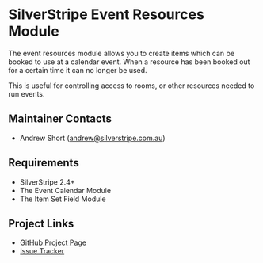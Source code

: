 # SilverStripe Event Resources Module

The event resources module allows you to create items which can be booked to use
at a calendar event. When a resource has been booked out for a certain time it
can no longer be used.

This is useful for controlling access to rooms, or other resources needed to run
events.

## Maintainer Contacts
*  Andrew Short (<andrew@silverstripe.com.au>)

## Requirements
*  SilverStripe 2.4+
*  The Event Calendar Module
*  The Item Set Field Module

## Project Links
*  [GitHub Project Page](https://github.com/ajshort/silverstripe-eventresources)
*  [Issue Tracker](https://github.com/ajshort/silverstripe-eventresources/issues)